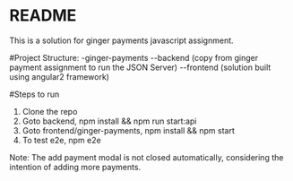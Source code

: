 # README #

This is a solution for ginger payments javascript assignment.

#Project Structure:
-ginger-payments
  --backend (copy from ginger payment assignment to run the JSON Server)
  --frontend (solution built using angular2 framework)

#Steps to run

1. Clone the repo
2. Goto backend, npm install && npm run start:api
3. Goto frontend/ginger-payments, npm install && npm start
4. To test e2e, npm e2e

Note:
The add payment modal is not closed automatically, considering the intention of adding more payments.
